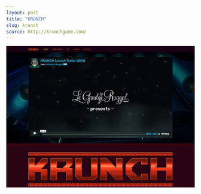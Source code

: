 ```yaml
---
layout: post
title: "KRUNCH"
slug: krunch
source: http://krunchgame.com/
---
```


<img src="/assets/img/screenshots/krunch.jpg">

